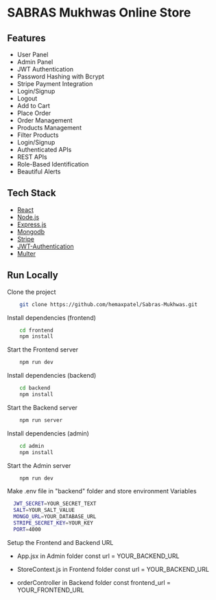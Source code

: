 # SABRAS Mukhwas Online Store

## Features

- User Panel
- Admin Panel
- JWT Authentication
- Password Hashing with Bcrypt
- Stripe Payment Integration
- Login/Signup
- Logout
- Add to Cart
- Place Order
- Order Management
- Products Management
- Filter Products
- Login/Signup
- Authenticated APIs
- REST APIs
- Role-Based Identification
- Beautiful Alerts

## Tech Stack

- [React](https://reactjs.org/)
- [Node.js](https://nodejs.org/en)
- [Express.js](https://expressjs.com/)
- [Mongodb](https://www.mongodb.com/)
- [Stripe](https://stripe.com/)
- [JWT-Authentication](https://jwt.io/introduction)
- [Multer](https://www.npmjs.com/package/multer)

## Run Locally

Clone the project

```bash
    git clone https://github.com/hemaxpatel/Sabras-Mukhwas.git
```

Install dependencies (frontend)

```bash
    cd frontend
    npm install
```

Start the Frontend server

```bash
    npm run dev
```

Install dependencies (backend)

```bash
    cd backend
    npm install
```

Start the Backend server

```bash
    npm run server
```

Install dependencies (admin)

```bash
    cd admin
    npm install
```

Start the Admin server

```bash
    npm run dev
```

Make .env file in "backend" folder and store environment Variables

```bash
  JWT_SECRET=YOUR_SECRET_TEXT
  SALT=YOUR_SALT_VALUE
  MONGO_URL=YOUR_DATABASE_URL
  STRIPE_SECRET_KEY=YOUR_KEY
  PORT=4000
```

Setup the Frontend and Backend URL

- App.jsx in Admin folder
  const url = YOUR_BACKEND_URL
- StoreContext.js in Frontend folder
  const url = YOUR_BACKEND_URL

- orderController in Backend folder
  const frontend_url = YOUR_FRONTEND_URL
